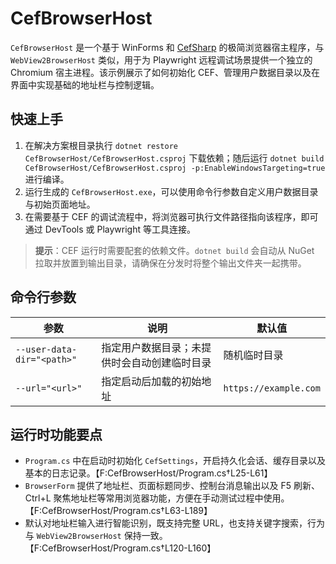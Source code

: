 # CefBrowserHost

`CefBrowserHost` 是一个基于 WinForms 和 [CefSharp](https://github.com/cefsharp/CefSharp) 的极简浏览器宿主程序，与 `WebView2BrowserHost` 类似，用于为 Playwright 远程调试场景提供一个独立的 Chromium 宿主进程。该示例展示了如何初始化 CEF、管理用户数据目录以及在界面中实现基础的地址栏与控制逻辑。

## 快速上手

1. 在解决方案根目录执行 `dotnet restore CefBrowserHost/CefBrowserHost.csproj` 下载依赖；随后运行 `dotnet build CefBrowserHost/CefBrowserHost.csproj -p:EnableWindowsTargeting=true` 进行编译。
2. 运行生成的 `CefBrowserHost.exe`，可以使用命令行参数自定义用户数据目录与初始页面地址。
3. 在需要基于 CEF 的调试流程中，将浏览器可执行文件路径指向该程序，即可通过 DevTools 或 Playwright 等工具连接。

> **提示**：CEF 运行时需要配套的依赖文件。`dotnet build` 会自动从 NuGet 拉取并放置到输出目录，请确保在分发时将整个输出文件夹一起携带。

## 命令行参数

| 参数 | 说明 | 默认值 |
| ---- | ---- | ------ |
| `--user-data-dir="<path>"` | 指定用户数据目录；未提供时会自动创建临时目录 | 随机临时目录 |
| `--url="<url>"` | 指定启动后加载的初始地址 | `https://example.com` |

## 运行时功能要点

* `Program.cs` 中在启动时初始化 `CefSettings`，开启持久化会话、缓存目录以及基本的日志记录。【F:CefBrowserHost/Program.cs†L25-L61】
* `BrowserForm` 提供了地址栏、页面标题同步、控制台消息输出以及 F5 刷新、Ctrl+L 聚焦地址栏等常用浏览器功能，方便在手动测试过程中使用。【F:CefBrowserHost/Program.cs†L63-L189】
* 默认对地址栏输入进行智能识别，既支持完整 URL，也支持关键字搜索，行为与 `WebView2BrowserHost` 保持一致。【F:CefBrowserHost/Program.cs†L120-L160】

